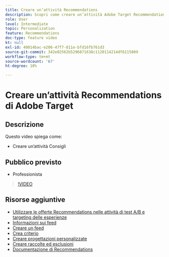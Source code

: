 ```yaml
---
title: Creare un’attività Recommendations
description: Scopri come creare un’attività Adobe Target Recommendations
role: User
level: Intermediate
topic: Personalization
feature: Recommendations
doc-type: feature video
kt: null
exl-id: 40014bac-e206-47f7-811e-bfd16fb761d3
source-git-commit: 342e02562b5296871638c1120114214df6115809
workflow-type: tm+mt
source-wordcount: '67'
ht-degree: 10%

---
```


# Creare un’attività Recommendations di Adobe Target

## Descrizione

Questo video spiega come:

* Creare un’attività Consigli

## Pubblico previsto

* Professionista

>[!VIDEO](https://video.tv.adobe.com/v/27688?quality=12)

## Risorse aggiuntive

* [Utilizzare le offerte Recommendations nelle attività di test A/B e targeting delle esperienze](use-recommendations-offers.md)
* [Informazioni sui feed](understanding-feeds.md)
* [Creare un feed](create-a-feed.md)
* [Crea criterio](create-criteria.md)
* [Creare progettazioni personalizzate](create-custom-designs.md)
* [Creare raccolte ed esclusioni](create-collections-and-exclusions.md)
* [Documentazione di Recommendations](https://experienceleague.adobe.com/docs/target/using/recommendations/recommendations.html?lang=en)
